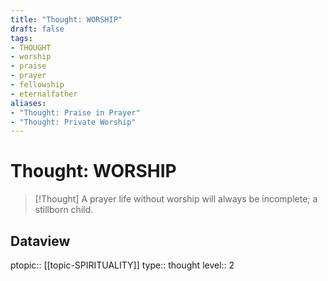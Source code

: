 ```yaml
---
title: "Thought: WORSHIP"
draft: false
tags:
- THOUGHT
- worship
- praise
- prayer
- fellowship
- eternalfather
aliases:
- "Thought: Praise in Prayer"
- "Thought: Private Worship"
---
```

# Thought: WORSHIP
> [!Thought]
> A prayer life without worship will always be incomplete; a stillborn child.

## Dataview
ptopic:: [[topic-SPIRITUALITY]]
type:: thought
level:: 2
